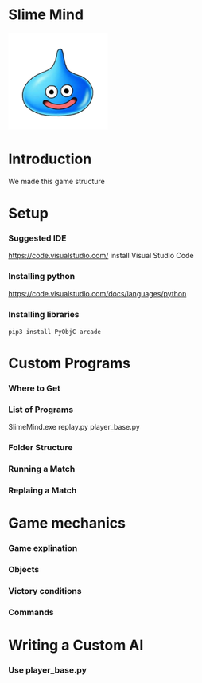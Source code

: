 # Slime Mind

![this shows if it can't load](images/slime_blue.png "This shows on hover")

# Introduction
  We made this game structure
  
# Setup
### Suggested IDE
https://code.visualstudio.com/
install Visual Studio Code

### Installing python
https://code.visualstudio.com/docs/languages/python


### Installing libraries
```
pip3 install PyObjC arcade
```
# Custom Programs
### Where to Get
### List of Programs
SlimeMind.exe
replay.py
player_base.py
### Folder Structure
### Running a Match
### Replaing a Match

# Game mechanics
### Game explination
### Objects
### Victory conditions
### Commands

# Writing a Custom AI
### Use player_base.py

